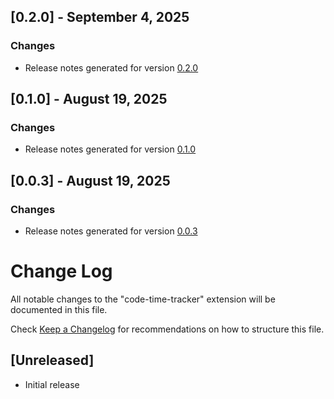 ## [0.2.0] - September 4, 2025

### Changes
- Release notes generated for version [0.2.0](./.release-notes/0.2.0/release.md)

## [0.1.0] - August 19, 2025

### Changes
- Release notes generated for version [0.1.0](./.release-notes/0.1.0/release.md)

## [0.0.3] - August 19, 2025

### Changes
- Release notes generated for version [0.0.3](./.release-notes/0.0.3/release.md)

# Change Log

All notable changes to the "code-time-tracker" extension will be documented in this file.

Check [Keep a Changelog](http://keepachangelog.com/) for recommendations on how to structure this file.

## [Unreleased]

- Initial release
